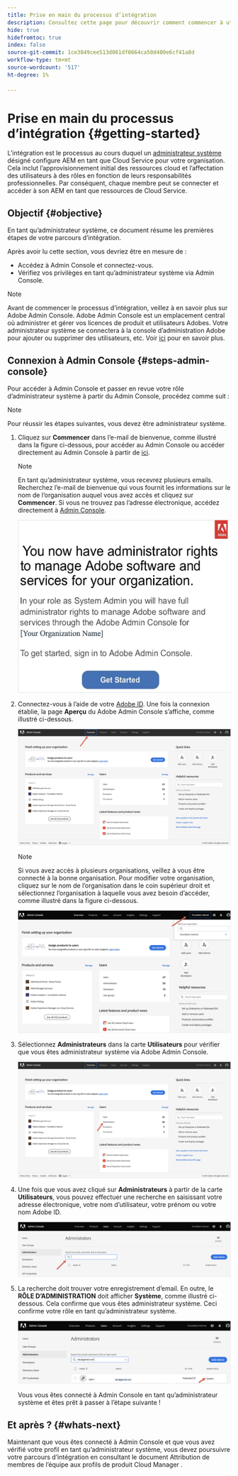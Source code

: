 ```yaml
---
title: Prise en main du processus d’intégration
description: Consultez cette page pour découvrir comment commencer à utiliser le parcours d’intégration
hide: true
hidefromtoc: true
index: false
source-git-commit: 1ce3849cee513d061df0664ca50d400e6cf41a8d
workflow-type: tm+mt
source-wordcount: '517'
ht-degree: 1%

---
```


# Prise en main du processus d’intégration {#getting-started}

L’intégration est le processus au cours duquel un [administrateur système](https://experienceleague.adobe.com/docs/experience-manager-cloud-service/onboarding/onboarding-concepts/system-administrator.html?lang=en) désigné configure AEM en tant que Cloud Service pour votre organisation. Cela inclut l’approvisionnement initial des ressources cloud et l’affectation des utilisateurs à des rôles en fonction de leurs responsabilités professionnelles. Par conséquent, chaque membre peut se connecter et accéder à son AEM en tant que ressources de Cloud Service.

## Objectif {#objective}

En tant qu’administrateur système, ce document résume les premières étapes de votre parcours d’intégration.

Après avoir lu cette section, vous devriez être en mesure de :

* Accédez à Admin Console et connectez-vous.
* Vérifiez vos privilèges en tant qu’administrateur système via Admin Console.

>[!NOTE]
>Avant de commencer le processus d’intégration, veillez à en savoir plus sur Adobe Admin Console. Adobe Admin Console est un emplacement central où administrer et gérer vos licences de produit et utilisateurs Adobes. Votre administrateur système se connectera à la console d’administration Adobe pour ajouter ou supprimer des utilisateurs, etc. Voir [ici](https://experienceleague.adobe.com/docs/experience-manager-cloud-service/onboarding/onboarding-concepts/admin-console.html?lang=en) pour en savoir plus.


## Connexion à Admin Console {#steps-admin-console}

Pour accéder à Admin Console et passer en revue votre rôle d’administrateur système à partir du Admin Console, procédez comme suit :

>[!NOTE]
>Pour réussir les étapes suivantes, vous devez être administrateur système.

1. Cliquez sur **Commencer** dans l’e-mail de bienvenue, comme illustré dans la figure ci-dessous, pour accéder au Admin Console ou accéder directement au Admin Console à partir de [ici](https://adminconsole.adobe.com).

   >[!NOTE]
   >En tant qu’administrateur système, vous recevrez plusieurs emails. Recherchez l’e-mail de bienvenue qui vous fournit les informations sur le nom de l’organisation auquel vous avez accès et cliquez sur **Commencer**. Si vous ne trouvez pas l’adresse électronique, accédez directement à [Admin Console](https://adminconsole.adobe.com/).

   ![](/help/onboarding/onboarding-journey/assets/sys-admin-getstarted.png)

1. Connectez-vous à l’aide de votre [Adobe ID](https://experienceleague.adobe.com/docs/experience-manager-cloud-service/onboarding/onboarding-concepts/adobe-id.html?lang=en). Une fois la connexion établie, la page **Aperçu** du Adobe Admin Console s’affiche, comme illustré ci-dessous.

   ![](/help/onboarding/onboarding-journey/assets/get-started1.png)

   >[!NOTE]
   >Si vous avez accès à plusieurs organisations, veillez à vous être connecté à la bonne organisation. Pour modifier votre organisation, cliquez sur le nom de l’organisation dans le coin supérieur droit et sélectionnez l’organisation à laquelle vous avez besoin d’accéder, comme illustré dans la figure ci-dessous.

   ![](/help/onboarding/onboarding-journey/assets/admin-console-orgswitch.png)

1. Sélectionnez **Administrateurs** dans la carte **Utilisateurs** pour vérifier que vous êtes administrateur système via Adobe Admin Console.

   ![](/help/onboarding/onboarding-journey/assets/get-started2.png)

1. Une fois que vous avez cliqué sur **Administrateurs** à partir de la carte **Utilisateurs**, vous pouvez effectuer une recherche en saisissant votre adresse électronique, votre nom d’utilisateur, votre prénom ou votre nom Adobe ID.

   ![](/help/onboarding/onboarding-journey/assets/get-started3.png)

1. La recherche doit trouver votre enregistrement d’email. En outre, le **RÔLE D’ADMINISTRATION** doit afficher **Système**, comme illustré ci-dessous. Cela confirme que vous êtes administrateur système. Ceci confirme votre rôle en tant qu’administrateur système.

   ![](/help/onboarding/onboarding-journey/assets/get-started4.png)

   Vous vous êtes connecté à Admin Console en tant qu’administrateur système et êtes prêt à passer à l’étape suivante !

## Et après ? {#whats-next}

Maintenant que vous êtes connecté à Admin Console et que vous avez vérifié votre profil en tant qu’administrateur système, vous devez poursuivre votre parcours d’intégration en consultant le document Attribution de membres de l’équipe aux profils de produit Cloud Manager .

